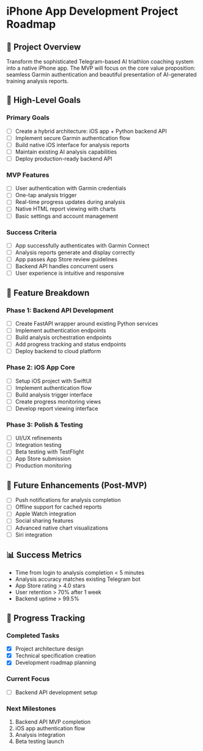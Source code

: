 # iPhone App Development Project Roadmap

## 🎯 Project Overview

Transform the sophisticated Telegram-based AI triathlon coaching system into a native iPhone app. The MVP will focus on the core value proposition: seamless Garmin authentication and beautiful presentation of AI-generated training analysis reports.

## 🎯 High-Level Goals

### Primary Goals
- [ ] Create a hybrid architecture: iOS app + Python backend API
- [ ] Implement secure Garmin authentication flow
- [ ] Build native iOS interface for analysis reports
- [ ] Maintain existing AI analysis capabilities
- [ ] Deploy production-ready backend API

### MVP Features
- [ ] User authentication with Garmin credentials
- [ ] One-tap analysis trigger
- [ ] Real-time progress updates during analysis
- [ ] Native HTML report viewing with charts
- [ ] Basic settings and account management

### Success Criteria
- [ ] App successfully authenticates with Garmin Connect
- [ ] Analysis reports generate and display correctly
- [ ] App passes App Store review guidelines
- [ ] Backend API handles concurrent users
- [ ] User experience is intuitive and responsive

## 📱 Feature Breakdown

### Phase 1: Backend API Development
- [ ] Create FastAPI wrapper around existing Python services
- [ ] Implement authentication endpoints
- [ ] Build analysis orchestration endpoints
- [ ] Add progress tracking and status endpoints
- [ ] Deploy backend to cloud platform

### Phase 2: iOS App Core
- [ ] Setup iOS project with SwiftUI
- [ ] Implement authentication flow
- [ ] Build analysis trigger interface
- [ ] Create progress monitoring views
- [ ] Develop report viewing interface

### Phase 3: Polish & Testing
- [ ] UI/UX refinements
- [ ] Integration testing
- [ ] Beta testing with TestFlight
- [ ] App Store submission
- [ ] Production monitoring

## 🚀 Future Enhancements (Post-MVP)
- [ ] Push notifications for analysis completion
- [ ] Offline support for cached reports
- [ ] Apple Watch integration
- [ ] Social sharing features
- [ ] Advanced native chart visualizations
- [ ] Siri integration

## 📊 Success Metrics
- Time from login to analysis completion < 5 minutes
- Analysis accuracy matches existing Telegram bot
- App Store rating > 4.0 stars
- User retention > 70% after 1 week
- Backend uptime > 99.5%

## 🔄 Progress Tracking

### Completed Tasks
- [x] Project architecture design
- [x] Technical specification creation
- [x] Development roadmap planning

### Current Focus
- [ ] Backend API development setup

### Next Milestones
1. Backend API MVP completion
2. iOS app authentication flow
3. Analysis integration
4. Beta testing launch